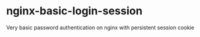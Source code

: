 # nginx-basic-login-session
Very basic password authentication on nginx with persistent session cookie
